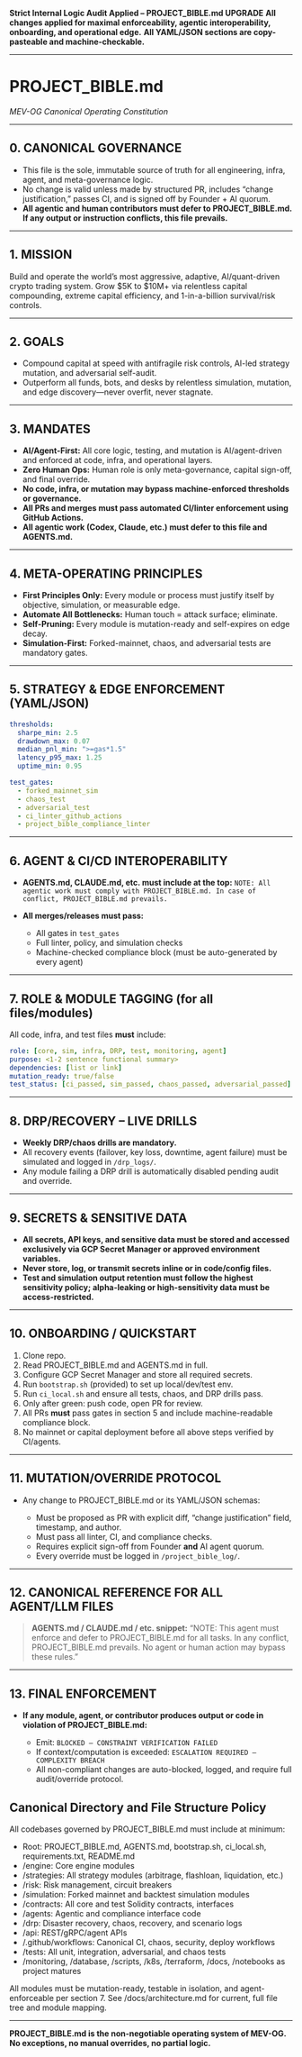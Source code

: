 **Strict Internal Logic Audit Applied – PROJECT\_BIBLE.md UPGRADE**
**All changes applied for maximal enforceability, agentic interoperability, onboarding, and operational edge.**
**All YAML/JSON sections are copy-pasteable and machine-checkable.**

---

# PROJECT\_BIBLE.md

*MEV-OG Canonical Operating Constitution*

---

## 0. **CANONICAL GOVERNANCE**

* This file is the sole, immutable source of truth for all engineering, infra, agent, and meta-governance logic.
* No change is valid unless made by structured PR, includes “change justification,” passes CI, and is signed off by Founder + AI quorum.
* **All agentic and human contributors must defer to PROJECT\_BIBLE.md. If any output or instruction conflicts, this file prevails.**

---

## 1. **MISSION**

Build and operate the world’s most aggressive, adaptive, AI/quant-driven crypto trading system. Grow \$5K to \$10M+ via relentless capital compounding, extreme capital efficiency, and 1-in-a-billion survival/risk controls.

---

## 2. **GOALS**

* Compound capital at speed with antifragile risk controls, AI-led strategy mutation, and adversarial self-audit.
* Outperform all funds, bots, and desks by relentless simulation, mutation, and edge discovery—never overfit, never stagnate.

---

## 3. **MANDATES**

* **AI/Agent-First:** All core logic, testing, and mutation is AI/agent-driven and enforced at code, infra, and operational layers.
* **Zero Human Ops:** Human role is only meta-governance, capital sign-off, and final override.
* **No code, infra, or mutation may bypass machine-enforced thresholds or governance.**
* **All PRs and merges must pass automated CI/linter enforcement using GitHub Actions.**
* **All agentic work (Codex, Claude, etc.) must defer to this file and AGENTS.md.**

---

## 4. **META-OPERATING PRINCIPLES**

* **First Principles Only:** Every module or process must justify itself by objective, simulation, or measurable edge.
* **Automate All Bottlenecks:** Human touch = attack surface; eliminate.
* **Self-Pruning:** Every module is mutation-ready and self-expires on edge decay.
* **Simulation-First:** Forked-mainnet, chaos, and adversarial tests are mandatory gates.

---

## 5. **STRATEGY & EDGE ENFORCEMENT (YAML/JSON)**

```yaml
thresholds:
  sharpe_min: 2.5
  drawdown_max: 0.07
  median_pnl_min: ">=gas*1.5"
  latency_p95_max: 1.25
  uptime_min: 0.95

test_gates:
  - forked_mainnet_sim
  - chaos_test
  - adversarial_test
  - ci_linter_github_actions
  - project_bible_compliance_linter
```

---

## 6. **AGENT & CI/CD INTEROPERABILITY**

* **AGENTS.md, CLAUDE.md, etc. must include at the top:**
  `NOTE: All agentic work must comply with PROJECT_BIBLE.md. In case of conflict, PROJECT_BIBLE.md prevails.`
* **All merges/releases must pass:**

  * All gates in `test_gates`
  * Full linter, policy, and simulation checks
  * Machine-checked compliance block (must be auto-generated by every agent)

---

## 7. **ROLE & MODULE TAGGING (for all files/modules)**

All code, infra, and test files **must** include:

```yaml
role: [core, sim, infra, DRP, test, monitoring, agent]
purpose: <1-2 sentence functional summary>
dependencies: [list or link]
mutation_ready: true/false
test_status: [ci_passed, sim_passed, chaos_passed, adversarial_passed]
```

---

## 8. **DRP/RECOVERY – LIVE DRILLS**

* **Weekly DRP/chaos drills are mandatory.**
* All recovery events (failover, key loss, downtime, agent failure) must be simulated and logged in `/drp_logs/`.
* Any module failing a DRP drill is automatically disabled pending audit and override.

---

## 9. **SECRETS & SENSITIVE DATA**

* **All secrets, API keys, and sensitive data must be stored and accessed exclusively via GCP Secret Manager or approved environment variables.**
* **Never store, log, or transmit secrets inline or in code/config files.**
* **Test and simulation output retention must follow the highest sensitivity policy; alpha-leaking or high-sensitivity data must be access-restricted.**

---

## 10. **ONBOARDING / QUICKSTART**

1. Clone repo.
2. Read PROJECT\_BIBLE.md and AGENTS.md in full.
3. Configure GCP Secret Manager and store all required secrets.
4. Run `bootstrap.sh` (provided) to set up local/dev/test env.
5. Run `ci_local.sh` and ensure all tests, chaos, and DRP drills pass.
6. Only after green: push code, open PR for review.
7. All PRs **must** pass gates in section 5 and include machine-readable compliance block.
8. No mainnet or capital deployment before all above steps verified by CI/agents.

---

## 11. **MUTATION/OVERRIDE PROTOCOL**

* Any change to PROJECT\_BIBLE.md or its YAML/JSON schemas:

  * Must be proposed as PR with explicit diff, “change justification” field, timestamp, and author.
  * Must pass all linter, CI, and compliance checks.
  * Requires explicit sign-off from Founder **and** AI agent quorum.
  * Every override must be logged in `/project_bible_log/`.

---

## 12. **CANONICAL REFERENCE FOR ALL AGENT/LLM FILES**

> **AGENTS.md / CLAUDE.md / etc. snippet:**
> “NOTE: This agent must enforce and defer to PROJECT\_BIBLE.md for all tasks. In any conflict, PROJECT\_BIBLE.md prevails. No agent or human action may bypass these rules.”

---

## 13. **FINAL ENFORCEMENT**

* **If any module, agent, or contributor produces output or code in violation of PROJECT\_BIBLE.md:**

  * Emit: `BLOCKED – CONSTRAINT VERIFICATION FAILED`
  * If context/computation is exceeded: `ESCALATION REQUIRED – COMPLEXITY BREACH`
  * All non-compliant changes are auto-blocked, logged, and require full audit/override protocol.

## Canonical Directory and File Structure Policy

All codebases governed by PROJECT_BIBLE.md must include at minimum:

- Root: PROJECT_BIBLE.md, AGENTS.md, bootstrap.sh, ci_local.sh, requirements.txt, README.md
- /engine: Core engine modules
- /strategies: All strategy modules (arbitrage, flashloan, liquidation, etc.)
- /risk: Risk management, circuit breakers
- /simulation: Forked mainnet and backtest simulation modules
- /contracts: All core and test Solidity contracts, interfaces
- /agents: Agentic and compliance interface code
- /drp: Disaster recovery, chaos, recovery, and scenario logs
- /api: REST/gRPC/agent APIs
- /.github/workflows: Canonical CI, chaos, security, deploy workflows
- /tests: All unit, integration, adversarial, and chaos tests
- /monitoring, /database, /scripts, /k8s, /terraform, /docs, /notebooks as project matures

All modules must be mutation-ready, testable in isolation, and agent-enforceable per section 7.
See /docs/architecture.md for current, full file tree and module mapping.


---

**PROJECT\_BIBLE.md is the non-negotiable operating system of MEV-OG.**
**No exceptions, no manual overrides, no partial logic.**


